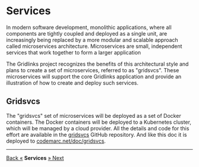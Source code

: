 # Services

In modern software development, monolithic applications, where all components are tightly coupled and deployed as a single unit, are increasingly being replaced by a more modular and scalable approach called microservices architecture. Microservices are small, independent services that work together to form a larger application

The Gridlinks project recognizes the benefits of this architectural style and plans to create a set of microservices, referred to as "gridsvcs". These microservices will support the core Gridlinks application and provide an illustration of how to create and deploy such services.

## Gridsvcs

The "gridsvcs" set of microservices will be deployed as a set of Docker containers. The Docker containers will be deployed to a Kubernetes cluster, which will be managed by a cloud provider. All the details and code for this effort are available in the [gridsvcs](https://github.com/codemarc/gridsvcs) GitHub repository. And like this doc it is deployed to [codemarc.net/doc/gridsvcs](https://codemarc.net/doc/gridsvcs).

---

[Back «](pages)  __Services__  [» Next](publish)